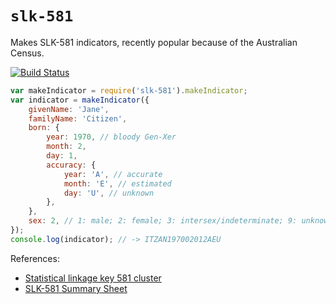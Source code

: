 # `slk-581`

Makes SLK-581 indicators, recently popular because of the Australian Census.

[![Build Status](https://travis-ci.org/garthk/slk-581.svg?branch=travisify)](https://travis-ci.org/garthk/slk-581)

```js
var makeIndicator = require('slk-581').makeIndicator;
var indicator = makeIndicator({
    givenName: 'Jane',
    familyName: 'Citizen',
    born: {
        year: 1970, // bloody Gen-Xer
        month: 2,
        day: 1,
        accuracy: {
            year: 'A', // accurate
            month: 'E', // estimated
            day: 'U', // unknown
        },
    },
    sex: 2, // 1: male; 2: female; 3: intersex/indeterminate; 9: unknown
});
console.log(indicator); // -> ITZAN197002012AEU
```

References:

* [Statistical linkage key 581 cluster](http://meteor.aihw.gov.au/content/index.phtml/itemId/349510)
* [SLK-581 Summary Sheet](http://www.aihw.gov.au/WorkArea/DownloadAsset.aspx?id=60129551915)
